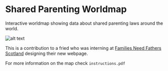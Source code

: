 # Shared Parenting Worldmap

Interactive worldmap showing data about shared parenting laws around the world.

![alt text](link-here "Screenshot of the worldmap")

This is a contribution to a fried who was interning at [Families Need Fathers Scotland](https://www.sharedparenting.info/global-comparisons/) designing their new webpage.

For more information on the map check ```instructions.pdf```
